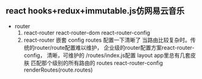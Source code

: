 ## react hooks+redux+immutable.js仿网易云音乐
- router
  1. react-router
     react-router-dom
     react-router-config
  2. react-router 嵌套
     config routes 配置一下清晰了
  当路由比较复杂时。传统的router/route配置难以维护，
  企业级的router配置方案react-router-config，
  清晰，可维护的 /routes/index.js配置
  layout app里总有几套皮肤 匹配那个级别的所有路由的
  routes  react-router-config renderRoutes(route.routes)

     